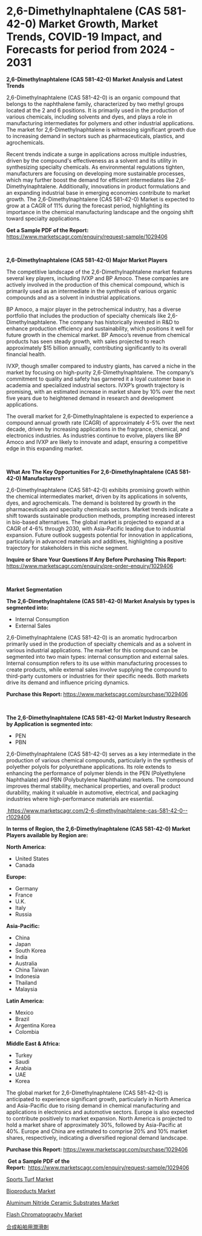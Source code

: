 <p><h1>2,6-Dimethylnaphtalene (CAS 581-42-0) Market Growth, Market Trends, COVID-19 Impact, and Forecasts for period from 2024 - 2031</h1></p><p><strong>2,6-Dimethylnaphtalene (CAS 581-42-0) Market Analysis and Latest Trends</strong></p>
<p><p>2,6-Dimethylnaphtalene (CAS 581-42-0) is an organic compound that belongs to the naphthalene family, characterized by two methyl groups located at the 2 and 6 positions. It is primarily used in the production of various chemicals, including solvents and dyes, and plays a role in manufacturing intermediates for polymers and other industrial applications. The market for 2,6-Dimethylnaphtalene is witnessing significant growth due to increasing demand in sectors such as pharmaceuticals, plastics, and agrochemicals.</p><p>Recent trends indicate a surge in applications across multiple industries, driven by the compound's effectiveness as a solvent and its utility in synthesizing specialty chemicals. As environmental regulations tighten, manufacturers are focusing on developing more sustainable processes, which may further boost the demand for efficient intermediates like 2,6-Dimethylnaphtalene. Additionally, innovations in product formulations and an expanding industrial base in emerging economies contribute to market growth. The 2,6-Dimethylnaphtalene (CAS 581-42-0) Market is expected to grow at a CAGR of 11% during the forecast period, highlighting its importance in the chemical manufacturing landscape and the ongoing shift toward specialty applications.</p></p>
<p><strong>Get a Sample PDF of the Report:&nbsp;</strong> <a href="https://www.marketscagr.com/enquiry/request-sample/1029406">https://www.marketscagr.com/enquiry/request-sample/1029406</a></p>
<p>&nbsp;</p>
<p><strong>2,6-Dimethylnaphtalene (CAS 581-42-0) Major Market Players</strong></p>
<p><p>The competitive landscape of the 2,6-Dimethylnaphtalene market features several key players, including IVXP and BP Amoco. These companies are actively involved in the production of this chemical compound, which is primarily used as an intermediate in the synthesis of various organic compounds and as a solvent in industrial applications.</p><p>BP Amoco, a major player in the petrochemical industry, has a diverse portfolio that includes the production of specialty chemicals like 2,6-Dimethylnaphtalene. The company has historically invested in R&D to enhance production efficiency and sustainability, which positions it well for future growth in the chemical market. BP Amoco’s revenue from chemical products has seen steady growth, with sales projected to reach approximately $15 billion annually, contributing significantly to its overall financial health.</p><p>IVXP, though smaller compared to industry giants, has carved a niche in the market by focusing on high-purity 2,6-Dimethylnaphtalene. The company’s commitment to quality and safety has garnered it a loyal customer base in academia and specialized industrial sectors. IVXP’s growth trajectory is promising, with an estimated increase in market share by 10% over the next five years due to heightened demand in research and development applications.</p><p>The overall market for 2,6-Dimethylnaphtalene is expected to experience a compound annual growth rate (CAGR) of approximately 4-5% over the next decade, driven by increasing applications in the fragrance, chemical, and electronics industries. As industries continue to evolve, players like BP Amoco and IVXP are likely to innovate and adapt, ensuring a competitive edge in this expanding market.</p></p>
<p>&nbsp;</p>
<p><strong>What Are The Key Opportunities For 2,6-Dimethylnaphtalene (CAS 581-42-0) Manufacturers?</strong></p>
<p><p>2,6-Dimethylnaphtalene (CAS 581-42-0) exhibits promising growth within the chemical intermediates market, driven by its applications in solvents, dyes, and agrochemicals. The demand is bolstered by growth in the pharmaceuticals and specialty chemicals sectors. Market trends indicate a shift towards sustainable production methods, prompting increased interest in bio-based alternatives. The global market is projected to expand at a CAGR of 4-6% through 2030, with Asia-Pacific leading due to industrial expansion. Future outlook suggests potential for innovation in applications, particularly in advanced materials and additives, highlighting a positive trajectory for stakeholders in this niche segment.</p></p>
<p><strong>Inquire or Share Your Questions If Any Before Purchasing This Report:</strong> <a href="https://www.marketscagr.com/enquiry/pre-order-enquiry/1029406">https://www.marketscagr.com/enquiry/pre-order-enquiry/1029406</a></p>
<p>&nbsp;</p>
<p><strong>Market Segmentation</strong></p>
<p><strong>The 2,6-Dimethylnaphtalene (CAS 581-42-0) Market Analysis by types is segmented into:</strong></p>
<p><ul><li>Internal Consumption</li><li>External Sales</li></ul></p>
<p><p>2,6-Dimethylnaphtalene (CAS 581-42-0) is an aromatic hydrocarbon primarily used in the production of specialty chemicals and as a solvent in various industrial applications. The market for this compound can be segmented into two main types: internal consumption and external sales. Internal consumption refers to its use within manufacturing processes to create products, while external sales involve supplying the compound to third-party customers or industries for their specific needs. Both markets drive its demand and influence pricing dynamics.</p></p>
<p><strong>Purchase this Report:&nbsp;</strong><a href="https://www.marketscagr.com/purchase/1029406">https://www.marketscagr.com/purchase/1029406</a></p>
<p>&nbsp;</p>
<p><strong>The 2,6-Dimethylnaphtalene (CAS 581-42-0) Market Industry Research by Application is segmented into:</strong></p>
<p><ul><li>PEN</li><li>PBN</li></ul></p>
<p><p>2,6-Dimethylnaphtalene (CAS 581-42-0) serves as a key intermediate in the production of various chemical compounds, particularly in the synthesis of polyether polyols for polyurethane applications. Its role extends to enhancing the performance of polymer blends in the PEN (Polyethylene Naphthalate) and PBN (Polybutylene Naphthalate) markets. The compound improves thermal stability, mechanical properties, and overall product durability, making it valuable in automotive, electrical, and packaging industries where high-performance materials are essential.</p></p>
<p><a href="https://www.marketscagr.com/2-6-dimethylnaphtalene-cas-581-42-0--r1029406">&nbsp;https://www.marketscagr.com/2-6-dimethylnaphtalene-cas-581-42-0--r1029406</a></p>
<p><strong>In terms of Region, the 2,6-Dimethylnaphtalene (CAS 581-42-0) Market Players available by Region are:</strong></p>
<p>
    <p> <strong> North America: </strong>
        <ul>
            <li>United States</li>
            <li>Canada</li>
        </ul>
        </p> 
    <p> <strong> Europe: </strong>
        <ul>
            <li>Germany</li>
            <li>France</li>
            <li>U.K.</li>
            <li>Italy</li>
            <li>Russia</li>
        </ul>
        </p> 
    <p> <strong> Asia-Pacific: </strong>
        <ul>
            <li>China</li>
            <li>Japan</li>
            <li>South Korea</li>
            <li>India</li>
            <li>Australia</li>
            <li>China Taiwan</li>
            <li>Indonesia</li>
            <li>Thailand</li>
            <li>Malaysia</li>
        </ul>
        </p> 
    <p> <strong> Latin America: </strong>
        <ul>
            <li>Mexico</li>
            <li>Brazil</li>
            <li>Argentina Korea</li>
            <li>Colombia</li>
        </ul>
        </p> 
    <p> <strong> Middle East & Africa: </strong>
        <ul>
            <li>Turkey</li>
            <li>Saudi</li>
            <li>Arabia</li>
            <li>UAE</li>
            <li>Korea</li>
        </ul>
    </p>
    </p>
<p><p>The global market for 2,6-Dimethylnaphtalene (CAS 581-42-0) is anticipated to experience significant growth, particularly in North America and Asia-Pacific due to rising demand in chemical manufacturing and applications in electronics and automotive sectors. Europe is also expected to contribute positively to market expansion. North America is projected to hold a market share of approximately 30%, followed by Asia-Pacific at 40%. Europe and China are estimated to comprise 20% and 10% market shares, respectively, indicating a diversified regional demand landscape.</p></p>
<p><strong>Purchase this Report: </strong><a href="https://www.marketscagr.com/purchase/1029406">https://www.marketscagr.com/purchase/1029406</a></p>
<p>&nbsp;<strong>Get a Sample PDF of the Report:&nbsp;&nbsp;</strong><a href="https://www.marketscagr.com/enquiry/request-sample/1029406">https://www.marketscagr.com/enquiry/request-sample/1029406</a></p>
<p><strong></strong></p>
<p><p><a href="https://medium.com/@candicecromwelld631/the-sports-turf-industry-analysis-report-offers-a-comprehensive-and-current-examination-of-the-f19baf4a1dd6">Sports Turf Market</a></p><p><a href="https://issuu.com/reportprime-2/docs/bioproducts-market-size-2030.pptx_9fe26f014f1cf8">Bioproducts Market</a></p><p><a href="https://github.com/prosalinda88/Market-Research-Report-List-6/blob/main/aluminum-nitride-ceramic-substrates-market.md">Aluminum Nitride Ceramic Substrates Market</a></p><p><a href="https://issuu.com/reportprime-2/docs/flash-chromatography-market-size-20_d44364536d4d53">Flash Chromatography Market</a></p><p><a href="https://medium.com/@lindakreitz2023/synthetic-marine-lubricant-market-%E3%81%AF-%E3%82%B3%E3%82%B9%E3%83%88%E7%AE%A1%E7%90%86%E3%81%A8%E5%8A%B9%E7%8E%87%E5%90%91%E4%B8%8A%E3%82%92%E5%84%AA%E5%85%88%E3%81%97%E3%81%BE%E3%81%99-%E3%81%95%E3%82%89%E3%81%AB-%E5%A0%B1%E5%91%8A%E6%9B%B8%E3%81%AF%E5%B8%82%E5%A0%B4%E3%81%AE%E9%9C%80%E8%A6%81%E9%9D%A2%E3%81%A8%E4%BE%9B%E7%B5%A6%E9%9D%A2%E3%81%AE%E4%B8%A1%E6%96%B9%E3%82%92%E3%82%AB%E3%83%90%E3%83%BC%E3%81%97%E3%81%A6%E3%81%84%E3%81%BE%E3%81%99-synthetic-d4f0da67392e">合成船舶用潤滑剤</a></p></p>